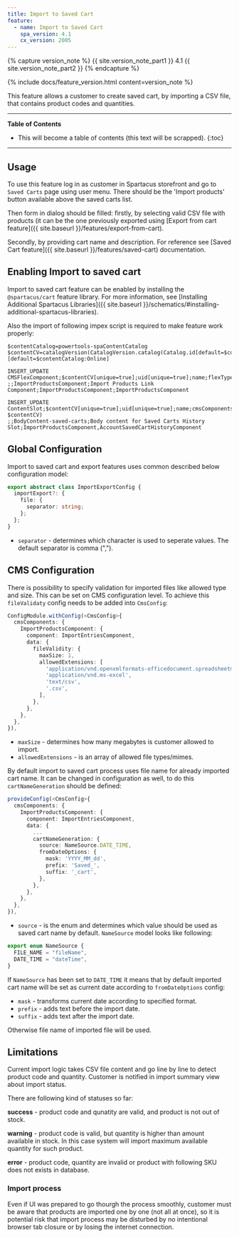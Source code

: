 ```yaml
---
title: Import to Saved Cart
feature:
  - name: Import to Saved Cart
    spa_version: 4.1
    cx_version: 2005
---
```


{% capture version_note %}
{{ site.version_note_part1 }} 4.1 {{ site.version_note_part2 }}
{% endcapture %}

{% include docs/feature_version.html content=version_note %}

This feature allows a customer to create saved cart, by importing a CSV file, that contains product codes and quantities.

---

**Table of Contents**

- This will become a table of contents (this text will be scrapped).
  {:toc}

---

## Usage

To use this feature log in as customer in Spartacus storefront and go to `Saved Carts` page using user menu. There should be the 'Import products' button available above the saved carts list.

Then form in dialog should be filled: firstly, by selecting valid CSV file with products (it can be the one previously exported using [Export from cart feature]({{ site.baseurl }}/features/export-from-cart).

Secondly, by providing cart name and description. For reference see [Saved Cart feature]({{ site.baseurl }}/features/saved-cart) documentation.

## Enabling Import to saved cart

Import to saved cart feature can be enabled by installing the `@spartacus/cart` feature library. For more information, see [Installing Additional Spartacus Libraries]({{ site.baseurl }}/schematics/#installing-additional-spartacus-libraries).

Also the import of following impex script is required to make feature work properly:

```
$contentCatalog=powertools-spaContentCatalog
$contentCV=catalogVersion(CatalogVersion.catalog(Catalog.id[default=$contentCatalog]),CatalogVersion.version[default=Online])[default=$contentCatalog:Online]

INSERT_UPDATE CMSFlexComponent;$contentCV[unique=true];uid[unique=true];name;flexType;&componentRef
;;ImportProductsComponent;Import Products Link Component;ImportProductsComponent;ImportProductsComponent

INSERT_UPDATE ContentSlot;$contentCV[unique=true];uid[unique=true];name;cmsComponents(uid, $contentCV)
;;BodyContent-saved-carts;Body content for Saved Carts History Slot;ImportProductsComponent,AccountSavedCartHistoryComponent
```

## Global Configuration

Import to saved cart and export features uses common described below configuration model:

```ts
export abstract class ImportExportConfig {
  importExport?: {
    file: {
      separator: string;
    };
  };
}
```

- `separator` - determines which character is used to seperate values. The default separator is comma (",").

## CMS Configuration

There is possibility to specify validation for imported files like allowed type and size. This can be set on CMS configuration level. To achieve this `fileValidaty` config needs to be added into `CmsConfig`:

```ts
ConfigModule.withConfig(<CmsConfig>{
  cmsComponents: {
    ImportProductsComponent: {
      component: ImportEntriesComponent,
      data: {
        fileValidity: {
          maxSize: 1,
          allowedExtensions: [
            'application/vnd.openxmlformats-officedocument.spreadsheetml.sheet',
            'application/vnd.ms-excel',
            'text/csv',
            '.csv',
          ],
        },
      },
    },
  },
}),
```

- `maxSize` - determines how many megabytes is customer allowed to import.
- `allowedExtensions` - is an array of allowed file types/mimes.

By default import to saved cart process uses file name for already imported cart name. It can be changed in configuration as well, to do this `cartNameGeneration` should be defined:

```ts
provideConfig(<CmsConfig>{
  cmsComponents: {
    ImportProductsComponent: {
      component: ImportEntriesComponent,
      data: {
        ...
        cartNameGeneration: {
          source: NameSource.DATE_TIME,
          fromDateOptions: {
            mask: 'YYYY_MM_dd',
            prefix: 'Saved_',
            suffix: '_cart',
          },
        },
      },
    },
  },
}),
```

- `source` - is the enum and determines which value should be used as saved cart name by default. `NameSource` model looks like following:

```ts
export enum NameSource {
  FILE_NAME = "fileName",
  DATE_TIME = "dateTime",
}
```

If `NameSource` has been set to `DATE_TIME` it means that by default imported cart name will be set as current date according to `fromDateOptions` config:

- `mask` - transforms current date according to specified format.
- `prefix` - adds text before the import date.
- `suffix` - adds text after the import date.

Otherwise file name of imported file will be used.

## Limitations

Current import logic takes CSV file content and go line by line to detect product code and quantity. Customer is notified in import summary view about import status.

There are following kind of statuses so far:

**success** - product code and qunatity are valid, and product is not out of stock.

**warning** - product code is valid, but quantity is higher than amount available in stock. In this case system will import maximum available quantity for such product.

**error** - product code, quantity are invalid or product with following SKU does not exists in database.

### Import process

Even if UI was prepared to go thourgh the process smoothly, customer must be aware that products are imported one by one (not all at once), so it is potential risk that import process may be disturbed by no intentional browser tab closure or by losing the internet connection.
